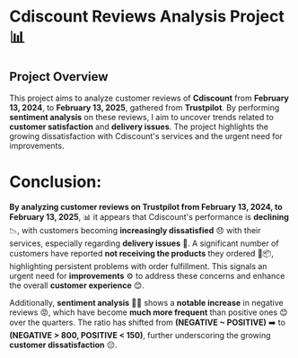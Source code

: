 # **Cdiscount Reviews Analysis Project 📊**

## **Project Overview**
This project aims to analyze customer reviews of **Cdiscount** from **February 13, 2024**, to **February 13, 2025**, gathered from **Trustpilot**. By performing **sentiment analysis** on these reviews, I aim to uncover trends related to **customer satisfaction** and **delivery issues**. The project highlights the growing dissatisfaction with Cdiscount's services and the urgent need for improvements.

# **Conclusion:**

**By analyzing customer reviews on Trustpilot from February 13, 2024, to February 13, 2025**, 📊 it appears that Cdiscount's performance is **declining** 📉, with customers becoming **increasingly dissatisfied** 😞 with their services, especially regarding **delivery issues** 🚚. A significant number of customers have reported **not receiving the products** they ordered 🚫📦, highlighting persistent problems with order fulfillment. This signals an urgent need for **improvements** ⚙️ to address these concerns and enhance the overall **customer experience** 😊.

Additionally, **sentiment analysis** 🧠💬 shows a **notable increase** in negative reviews 😡, which have become **much more frequent** than positive ones 😊 over the quarters. The ratio has shifted from **(NEGATIVE ~ POSITIVE)** ➡️ to **(NEGATIVE > 800, POSITIVE < 150)**, further underscoring the growing **customer dissatisfaction** 😔.
